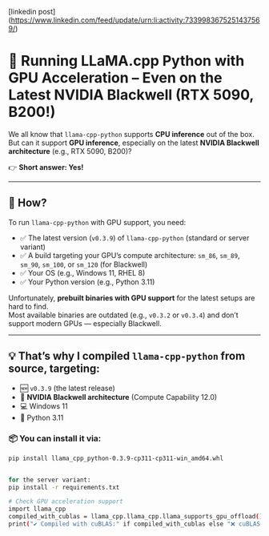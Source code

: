 [linkedin post] (https://www.linkedin.com/feed/update/urn:li:activity:7339983675251437569/)

# 🚀 Running LLaMA.cpp Python with GPU Acceleration – Even on the Latest NVIDIA Blackwell (RTX 5090, B200!)

We all know that `llama-cpp-python` supports **CPU inference** out of the box.  
But can it support **GPU inference**, especially on the latest **NVIDIA Blackwell architecture** (e.g., RTX 5090, B200)?

👉 **Short answer: Yes!**

---

## 🔧 How?

To run `llama-cpp-python` with GPU support, you need:

- ✅ The latest version (`v0.3.9`) of `llama-cpp-python` (standard or server variant)
- ✅ A build targeting your GPU’s compute architecture: `sm_86`, `sm_89`, `sm_90`, `sm_100`, or `sm_120` (for Blackwell)
- ✅ Your OS (e.g., Windows 11, RHEL 8)
- ✅ Your Python version (e.g., Python 3.11)

Unfortunately, **prebuilt binaries with GPU support** for the latest setups are hard to find.  
Most available binaries are outdated (e.g., `v0.3.2` or `v0.3.4`) and don’t support modern GPUs — especially Blackwell.

---

## 💡 That’s why I compiled `llama-cpp-python` **from source**, targeting:

- 🆕 `v0.3.9` (the latest release)
- 🧠 **NVIDIA Blackwell architecture** (Compute Capability 12.0)
- 💻 Windows 11
- 🐍 Python 3.11

### 📦 You can install it via:

```bash
pip install llama_cpp_python-0.3.9-cp311-cp311-win_amd64.whl


for the server variant:
pip install -r requirements.txt

# Check GPU acceleration support
import llama_cpp
compiled_with_cublas = llama_cpp.llama_cpp.llama_supports_gpu_offload()
print("✔️ Compiled with cuBLAS:" if compiled_with_cublas else "❌ cuBLAS not available")



